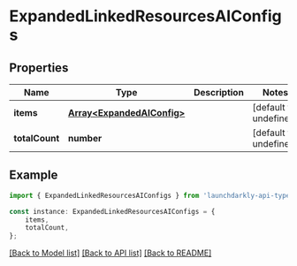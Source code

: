# ExpandedLinkedResourcesAIConfigs


## Properties

Name | Type | Description | Notes
------------ | ------------- | ------------- | -------------
**items** | [**Array&lt;ExpandedAIConfig&gt;**](ExpandedAIConfig.md) |  | [default to undefined]
**totalCount** | **number** |  | [default to undefined]

## Example

```typescript
import { ExpandedLinkedResourcesAIConfigs } from 'launchdarkly-api-typescript';

const instance: ExpandedLinkedResourcesAIConfigs = {
    items,
    totalCount,
};
```

[[Back to Model list]](../README.md#documentation-for-models) [[Back to API list]](../README.md#documentation-for-api-endpoints) [[Back to README]](../README.md)
